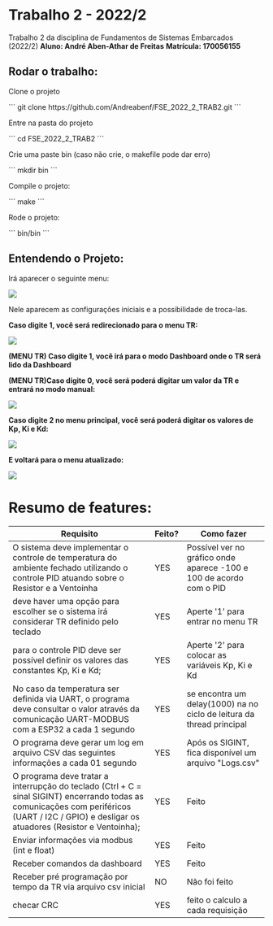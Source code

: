 # Trabalho 2 - 2022/2

Trabalho 2 da disciplina de Fundamentos de Sistemas Embarcados (2022/2)
**Aluno: André Aben-Athar de Freitas**
**Matrícula: 170056155**

## Rodar o trabalho:

<p>
    Clone o projeto
</p>
```
git clone https://github.com/Andreabenf/FSE_2022_2_TRAB2.git
```
<p>
    Entre na pasta do projeto
</p>
```
cd FSE_2022_2_TRAB2
```
<p>
    Crie uma paste bin (caso não crie, o makefile pode dar erro)
</p>
```
mkdir bin
```
<p>
    Compile o projeto:
</p>
```
make
```
<p>
    Rode o projeto:
</p>
```
bin/bin
```

## Entendendo o Projeto:

<p>
    Irá aparecer o seguinte menu:
</p>

![](https://i.imgur.com/b53Tyet.png)
<p>
Nele aparecem as configurações iniciais e a possibilidade de troca-las.

**Caso digite 1, você será redirecionado para o menu TR:**
</p>

![](https://i.imgur.com/UoDbx2M.png)

<p>
    
   **(MENU TR) Caso digite 1, você irá para o modo Dashboard onde o TR será lido da Dashboard**
    
</p>

<p>
    
   **(MENU TR)Caso digite 0, você será poderá digitar um valor da TR e entrará no modo manual:**
    
</p>


![](https://i.imgur.com/lbaug7Q.png)

<p>
    
   **Caso digite 2 no menu principal, você será poderá digitar os valores de Kp, Ki e Kd:**
    
</p>


![](https://i.imgur.com/7eulTj5.png)

<p>
    
   **E voltará para o menu atualizado:**
    
</p>


![](https://i.imgur.com/e5C8Fn7.png)



# Resumo de features:

| Requisito | Feito? | Como fazer |
| -------- | -------- | -------- |
| O sistema deve implementar o controle de temperatura do ambiente fechado utilizando o controle PID atuando sobre o Resistor e a Ventoinha    |  YES    | Possível ver no gráfico onde aparece -100 e 100 de acordo com o PID    |
| deve haver uma opção para escolher se o sistema irá considerar TR definido pelo teclado | YES | Aperte '1' para entrar no menu TR |
| para o controle PID deve ser possível definir os valores das constantes Kp, Ki e Kd; | YES | Aperte '2' para colocar as variáveis Kp, Ki e Kd |
|  No caso da temperatura ser definida via UART, o programa deve consultar o valor através da comunicação UART-MODBUS com a ESP32 a cada 1 segundo | YES | se encontra um delay(1000) na no ciclo de leitura da thread principal |
| O programa deve gerar um log em arquivo CSV das seguintes informações a cada 01 segundo  | YES | Após os SIGINT, fica disponível um arquivo "Logs.csv" |
| O programa deve tratar a interrupção do teclado (Ctrl + C = sinal SIGINT) encerrando todas as comunicações com periféricos (UART / I2C / GPIO) e desligar os atuadores (Resistor e Ventoinha); | YES | Feito |
| Enviar informações via modbus (int e float) | YES | Feito |
| Receber comandos da dashboard | YES | Feito |
| Receber pré programação por tempo da TR via arquivo csv inicial | NO |Não foi feito |
| checar CRC | YES | feito o calculo a cada requisição |

